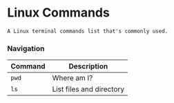 # Linux Commands

	A Linux terminal commands list that's commonly used.

### Navigation

|Command|Description|
|------|------|
|```pwd```|Where am I?|
|```ls```|List files and directory| 
